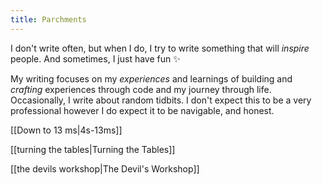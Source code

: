```yaml
---
title: Parchments
---
```

I don't write often, but when I do, I try to write something that will _inspire_ people. And sometimes, I just have fun ✨

My writing focuses on my _experiences_ and learnings of building and _crafting_ experiences through code and my journey through life. Occasionally, I write about random tidbits. I don't expect this to be a very professional however I do expect it to be navigable, and honest.

[[Down to 13 ms|4s-13ms]]

[[turning the tables|Turning the Tables]]

[[the devils workshop|The Devil's Workshop]]